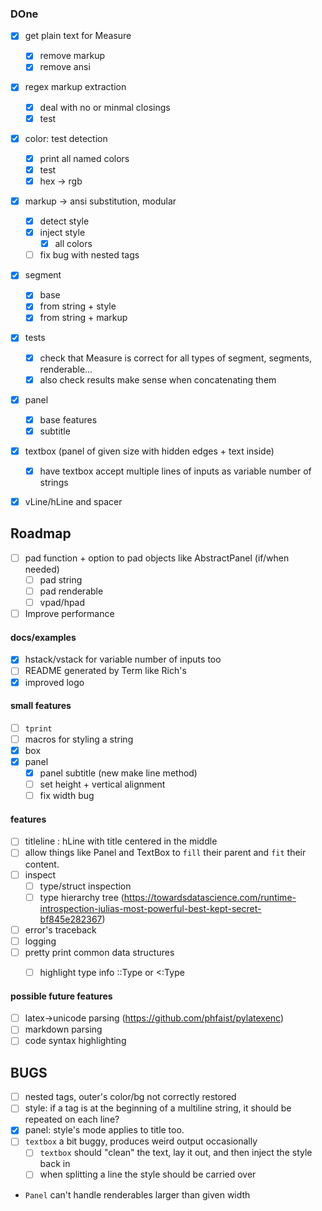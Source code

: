 ### DOne
- [x] get plain text for Measure
  - [x] remove markup
  - [x] remove ansi
  
- [x] regex markup extraction
  - [x] deal with no or minmal closings
  - [x] test

- [x] color: test detection
  - [x] print all named colors
  - [x] test
  - [x] hex -> rgb

- [x] markup -> ansi substitution, modular
  - [x] detect style
  - [x] inject style
    - [x] all colors
  - [ ] fix bug with nested tags
  
- [x] segment
  - [x] base
  - [x] from string + style
  - [x] from string + markup

- [x] tests
  - [x] check that Measure is correct for all types of segment, segments, renderable...
  - [x] also check results make sense when concatenating them

- [x] panel
  - [x] base features
  - [x] subtitle
  
- [x] textbox (panel of given size with hidden edges + text inside)
  - [x] have textbox accept multiple lines of inputs as variable number of strings
- [x] vLine/hLine and spacer


## Roadmap

- [ ] pad function + option to pad objects like AbstractPanel (if/when needed)
  - [ ] pad string
  - [ ] pad renderable
  - [ ] vpad/hpad
- [ ] Improve performance
 
#### docs/examples
- [x] hstack/vstack for variable number of inputs too
- [ ] README generated by Term like Rich's
- [x] improved logo

#### small features
- [ ] `tprint`
- [ ] macros for styling a string
- [x] box
- [x] panel
  - [x] panel subtitle (new make line method)
  - [ ] set height + vertical alignment
  - [ ] fix width bug

#### features
- [ ] titleline : hLine with title centered in the middle
- [ ] allow things like Panel and TextBox to `fill` their parent and `fit` their content.
- [ ] inspect
  - [ ] type/struct inspection
  - [ ] type hierarchy tree (https://towardsdatascience.com/runtime-introspection-julias-most-powerful-best-kept-secret-bf845e282367)
- [ ] error's traceback
- [ ] logging
- [ ] pretty print common data structures
  - [ ] highlight type info ::Type or <:Type


#### possible future features
- [ ] latex->unicode parsing (https://github.com/phfaist/pylatexenc)
- [ ] markdown parsing
- [ ] code syntax highlighting

## BUGS
- [ ] nested tags, outer's color/bg not correctly restored
- [ ] style: if a tag is at the beginning of a multiline string, it should be repeated on each line?
- [x] panel: style's mode applies to title too.
- [ ] `textbox` a bit buggy, produces weird output occasionally
  - [ ] `textbox` should "clean" the text, lay it out, and then inject the style back in
  - [ ] when splitting a line the style should be carried over
- `Panel` can't handle renderables larger than given width
